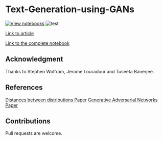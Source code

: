 # Text-Generation-using-GANs
[![View notebooks](https://wolfr.am/HAAhzkRq)](https://wolfr.am/ObM2hfar)
![test](https://user-images.githubusercontent.com/53033648/87689690-83c40d00-c756-11ea-902b-3f07c23b4cc2.gif)

[Link to article](https://wolfr.am/OadvsY6x)

[Link to the complete notebook](https://notebookarchive.org/2020-07-6hfo8lo)


## Acknowledgment

Thanks to Stephen Wolfram, Jerome Louradour and Tuseeta Banerjee. 

## References

[Distances between distributions Paper](https://link.springer.com/chapter/10.1007/978-3-540-27868-9_28)
[Generative Adversarial Networks Paper](https://arxiv.org/abs/1406.2661)


## Contributions

Pull requests are welcome.
